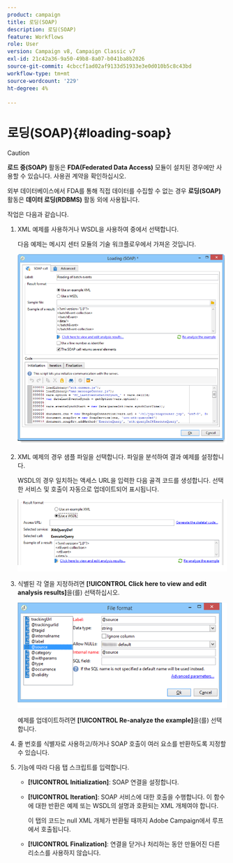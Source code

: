 ```yaml
---
product: campaign
title: 로딩(SOAP)
description: 로딩(SOAP)
feature: Workflows
role: User
version: Campaign v8, Campaign Classic v7
exl-id: 21c42a36-9a50-49b8-8a07-b041ba8b2026
source-git-commit: 4cbccf1ad02af9133d51933e3e0d010b5c8c43bd
workflow-type: tm+mt
source-wordcount: '229'
ht-degree: 4%

---
```


# 로딩(SOAP){#loading-soap}



>[!CAUTION]
>
>**로드 중(SOAP)** 활동은 **FDA(Federated Data Access)** 모듈이 설치된 경우에만 사용할 수 있습니다. 사용권 계약을 확인하십시오.

외부 데이터베이스에서 FDA를 통해 직접 데이터를 수집할 수 없는 경우 **로딩(SOAP)** 활동은 **데이터 로딩(RDBMS)** 활동 외에 사용됩니다.

작업은 다음과 같습니다.

1. XML 예제를 사용하거나 WSDL을 사용하여 중에서 선택합니다.

   다음 예제는 메시지 센터 모듈의 기술 워크플로우에서 가져온 것입니다.

   ![](assets/load_soap_002.png)

1. XML 예제의 경우 샘플 파일을 선택합니다. 파일을 분석하여 결과 예제를 설정합니다.

   WSDL의 경우 일치하는 액세스 URL을 입력한 다음 골격 코드를 생성합니다. 선택한 서비스 및 호출이 자동으로 업데이트되어 표시됩니다.

   ![](assets/soap_load_003.png)

1. 식별된 각 열을 지정하려면 **[!UICONTROL Click here to view and edit analysis results]**&#x200B;을(를) 선택하십시오.

   ![](assets/soap_load_001.png)

   예제를 업데이트하려면 **[!UICONTROL Re-analyze the example]**&#x200B;을(를) 선택합니다.

1. 줄 번호를 식별자로 사용하고/하거나 SOAP 호출이 여러 요소를 반환하도록 지정할 수 있습니다.
1. 기능에 따라 다음 탭 스크립트를 입력합니다.

   * **[!UICONTROL Initialization]**: SOAP 연결을 설정합니다.
   * **[!UICONTROL Iteration]**: SOAP 서비스에 대한 호출을 수행합니다. 이 함수에 대한 반환은 예제 또는 WSDL의 설명과 호환되는 XML 개체여야 합니다.

     이 탭의 코드는 null XML 개체가 반환될 때까지 Adobe Campaign에서 루프에서 호출됩니다.

   * **[!UICONTROL Finalization]**: 연결을 닫거나 처리하는 동안 만들어진 다른 리소스를 사용하지 않습니다.
